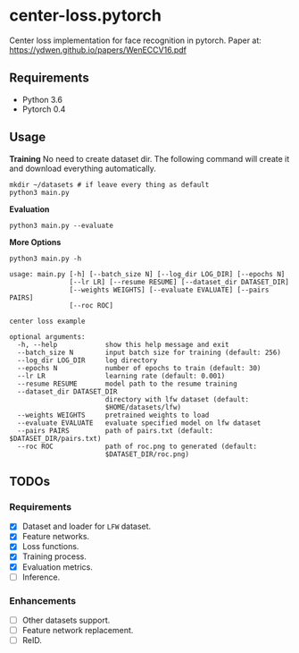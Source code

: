 # center-loss.pytorch
Center loss implementation for face recognition in pytorch. Paper at: https://ydwen.github.io/papers/WenECCV16.pdf

## Requirements

* Python 3.6
* Pytorch 0.4

## Usage

**Training** No need to create dataset dir. The following command will create it and download everything automatically.

```
mkdir ~/datasets # if leave every thing as default
python3 main.py
```

**Evaluation**

```
python3 main.py --evaluate
```

**More Options**

```
python3 main.py -h
```

```
usage: main.py [-h] [--batch_size N] [--log_dir LOG_DIR] [--epochs N]
               [--lr LR] [--resume RESUME] [--dataset_dir DATASET_DIR]
               [--weights WEIGHTS] [--evaluate EVALUATE] [--pairs PAIRS]
               [--roc ROC]

center loss example

optional arguments:
  -h, --help            show this help message and exit
  --batch_size N        input batch size for training (default: 256)
  --log_dir LOG_DIR     log directory
  --epochs N            number of epochs to train (default: 30)
  --lr LR               learning rate (default: 0.001)
  --resume RESUME       model path to the resume training
  --dataset_dir DATASET_DIR
                        directory with lfw dataset (default:
                        $HOME/datasets/lfw)
  --weights WEIGHTS     pretrained weights to load
  --evaluate EVALUATE   evaluate specified model on lfw dataset
  --pairs PAIRS         path of pairs.txt (default: $DATASET_DIR/pairs.txt)
  --roc ROC             path of roc.png to generated (default:
                        $DATASET_DIR/roc.png)
```

## TODOs

### Requirements

- [x] Dataset and loader for `LFW` dataset.
- [x] Feature networks.
- [x] Loss functions.
- [x] Training process.
- [x] Evaluation metrics.
- [ ] Inference.

### Enhancements

- [ ] Other datasets support.
- [ ] Feature network replacement.
- [ ] ReID.
